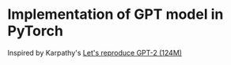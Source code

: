 # Implementation of GPT model in PyTorch

Inspired by Karpathy's [Let's reproduce GPT-2 (124M)](https://www.youtube.com/watch?v=l8pRSuU81PU)
